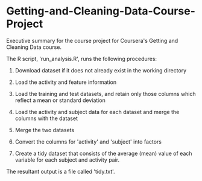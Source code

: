 # Getting-and-Cleaning-Data-Course-Project

Executive summary for the course project for Coursera's Getting and Cleaning Data course.


The R script, 'run_analysis.R', runs the following procedures:


1. Download dataset if it does not already exist in the working directory

2. Load the activity and feature information

3. Load the training and test datasets, and retain only those columns which
 reflect a mean or standard deviation

4. Load the activity and subject data for each dataset and merge the columns with the dataset

5. Merge the two datasets

6. Convert the columns for 'activity' and 'subject' into factors

7. Create a tidy dataset that consists of the average (mean) value of each
 variable for each subject and activity pair.



The resultant output is a file called 'tidy.txt'.